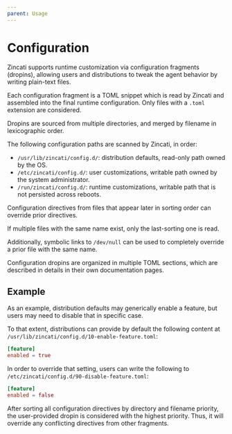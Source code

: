 ```yaml
---
parent: Usage
---
```


# Configuration

Zincati supports runtime customization via configuration fragments (dropins), allowing users and distributions to tweak the agent behavior by writing plain-text files.

Each configuration fragment is a TOML snippet which is read by Zincati and assembled into the final runtime configuration. Only files with a `.toml` extension are considered.

Dropins are sourced from multiple directories, and merged by filename in lexicographic order.

The following configuration paths are scanned by Zincati, in order:
 * `/usr/lib/zincati/config.d/`: distribution defaults, read-only path owned by the OS.
 * `/etc/zincati/config.d/`: user customizations, writable path owned by the system administrator.
 * `/run/zincati/config.d/`: runtime customizations, writable path that is not persisted across reboots.

Configuration directives from files that appear later in sorting order can override prior directives.

If multiple files with the same name exist, only the last-sorting one is read.

Additionally, symbolic links to `/dev/null` can be used to completely override a prior file with the same name.

Configuration dropins are organized in multiple TOML sections, which are described in details in their own documentation pages.

## Example

As an example, distribution defaults may generically enable a feature, but users may need to disable that in specific case.

To that extent, distributions can provide by default the following content at `/usr/lib/zincati/config.d/10-enable-feature.toml`:

```toml
[feature]
enabled = true
```

In order to override that setting, users can write the following to `/etc/zincati/config.d/90-disable-feature.toml`:

```toml
[feature]
enabled = false
```

After sorting all configuration directives by directory and filename priority, the user-provided dropin is considered with the highest priority. Thus, it will override any conflicting directives from other fragments.
